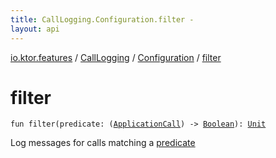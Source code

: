 ```yaml
---
title: CallLogging.Configuration.filter - 
layout: api
---
```


<div class='api-docs-breadcrumbs'><a href="../../index.html">io.ktor.features</a> / <a href="../index.html">CallLogging</a> / <a href="index.html">Configuration</a> / <a href="./filter.html">filter</a></div>

# filter

<div class="signature"><code><span class="keyword">fun </span><span class="identifier">filter</span><span class="symbol">(</span><span class="parameterName" id="io.ktor.features.CallLogging.Configuration$filter(kotlin.Function1((io.ktor.application.ApplicationCall, kotlin.Boolean)))/predicate">predicate</span><span class="symbol">:</span>&nbsp;<span class="symbol">(</span><a href="../../../io.ktor.application/-application-call/index.html"><span class="identifier">ApplicationCall</span></a><span class="symbol">)</span>&nbsp;<span class="symbol">-&gt;</span>&nbsp;<a href="https://kotlinlang.org/api/latest/jvm/stdlib/kotlin/-boolean/index.html"><span class="identifier">Boolean</span></a><span class="symbol">)</span><span class="symbol">: </span><a href="https://kotlinlang.org/api/latest/jvm/stdlib/kotlin/-unit/index.html"><span class="identifier">Unit</span></a></code></div>

Log messages for calls matching a <a href="filter.html#io.ktor.features.CallLogging.Configuration$filter(kotlin.Function1((io.ktor.application.ApplicationCall, kotlin.Boolean)))/predicate">predicate</a>

